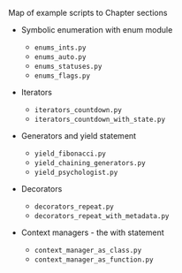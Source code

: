 Map of example scripts to Chapter sections

* Symbolic enumeration with enum module
  * `enums_ints.py`
  * `enums_auto.py`
  * `enums_statuses.py`
  * `enums_flags.py`

* Iterators
  * `iterators_countdown.py`
  * `iterators_countdown_with_state.py`

* Generators and yield statement
  * `yield_fibonacci.py`
  * `yield_chaining_generators.py`
  * `yield_psychologist.py`

* Decorators
  * `decorators_repeat.py`
  * `decorators_repeat_with_metadata.py`

* Context managers - the with statement
  * `context_manager_as_class.py`
  * `context_manager_as_function.py`